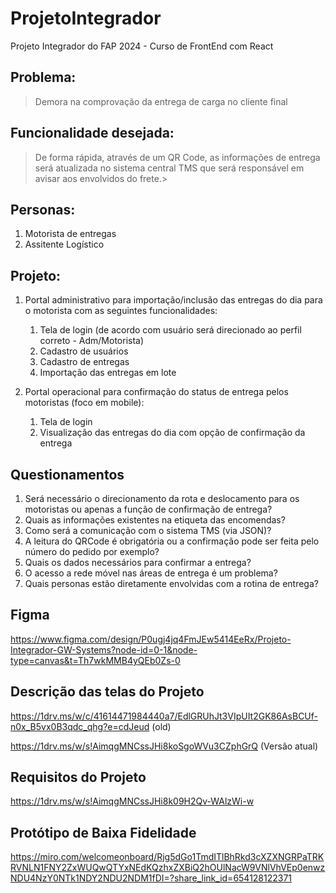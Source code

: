 # ProjetoIntegrador
Projeto Integrador do FAP 2024 - Curso de FrontEnd com React

## Problema:
>Demora na comprovação da entrega de carga no cliente final

## Funcionalidade desejada:
>De forma rápida, através de um QR Code, as informações de entrega será atualizada no sistema central TMS que será responsável
>em avisar aos envolvidos do frete.>

## Personas:
1. Motorista de entregas
2. Assitente Logístico

## Projeto:
1. Portal administrativo para importação/inclusão das entregas do dia para o motorista com as seguintes funcionalidades:
    1. Tela de login (de acordo com usuário será direcionado ao perfil correto - Adm/Motorista)
    2. Cadastro de usuários
    3. Cadastro de entregas
    4. Importação das entregas em lote

2. Portal operacional para confirmação do status de entrega pelos motoristas (foco em mobile):
    1. Tela de login
    2. Visualização das entregas do dia com opção de confirmação da entrega

## Questionamentos
1. Será necessário o direcionamento da rota e deslocamento para os motoristas ou apenas a função de confirmação de entrega?
2. Quais as informações existentes na etiqueta das encomendas?
3. Como será a comunicação com o sistema TMS (via JSON)?
4. A leitura do QRCode é obrigatória ou a confirmação pode ser feita pelo número do pedido por exemplo?
5. Quais os dados necessários para confirmar a entrega?
6. O acesso a rede móvel nas áreas de entrega é um problema?
7. Quais personas estão diretamente envolvidas com a rotina de entrega?

## Figma
https://www.figma.com/design/P0ugj4jq4FmJEw5414EeRx/Projeto-Integrador-GW-Systems?node-id=0-1&node-type=canvas&t=Th7wkMMB4yQEb0Zs-0

## Descrição das telas do Projeto
https://1drv.ms/w/c/41614471984440a7/EdlGRUhJt3VIpUIt2GK86AsBCUf-n0x_B5vx0B3qdc_qhg?e=cdJeud (old)

https://1drv.ms/w/s!AimqgMNCssJHi8koSgoWVu3CZphGrQ (Versão atual)

## Requisitos do Projeto
https://1drv.ms/w/s!AimqgMNCssJHi8k09H2Qv-WAlzWi-w 

## Protótipo de Baixa Fidelidade
https://miro.com/welcomeonboard/Rjg5dGo1TmdITlBhRkd3cXZXNGRPaTRKRVNLN1FNY2ZxWUQwQTYxNEdKQzhxZXBiQ2hOUlNacW9VNlVhVEp0enwzNDU4NzY0NTk1NDY2NDU2NDM1fDI=?share_link_id=654128122371 